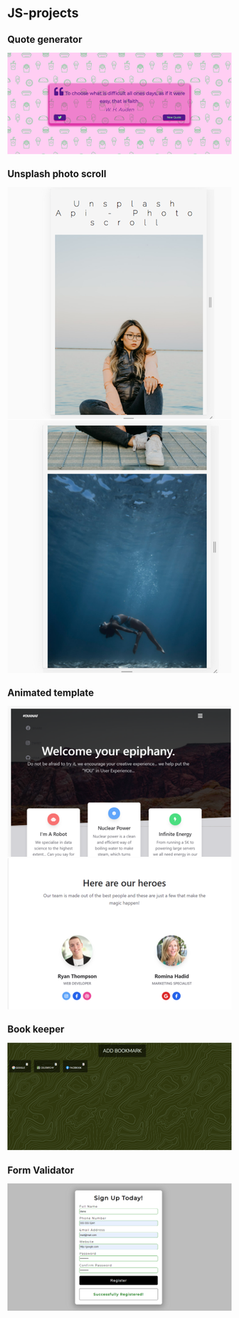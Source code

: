 # JS-projects


## Quote generator 
![Quote generator](https://github.com/funduleadiana/JS-projects/blob/main/template-quote-generator/assets/Quote%20generator.png 'Snapshot')


## Unsplash photo scroll
![Photo scroll](https://github.com/funduleadiana/JS-projects/blob/main/infinity-scroll/assets/Screenshot%20(4).png 'Snapshot')
![Photo scroll](https://github.com/funduleadiana/JS-projects/blob/main/infinity-scroll/assets/Screenshot%20(3).png 'Snapshot')


## Animated template 
![Animated template](https://github.com/funduleadiana/JS-projects/blob/main/animated-template/assets/Screenshot%20(7).png 'Snapshot')
![Animated template](https://github.com/funduleadiana/JS-projects/blob/main/animated-template/assets/Screenshot%20(9).png 'Snapshot')


## Book keeper
![Book keeper](https://github.com/funduleadiana/JS-projects/blob/main/book-keeper/assets/Screenshot%20(14).png 'Snapshot')


## Form Validator
![Form Validator](https://github.com/funduleadiana/JS-projects/blob/main/form-validator/assets/Screenshot%20(20).png 'Snapshot')
